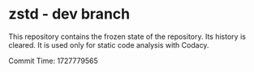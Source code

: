 # zstd - dev branch

This repository contains the frozen state of the repository.
Its history is cleared. It is used only for static code
analysis with Codacy.

Commit Time: 1727779565